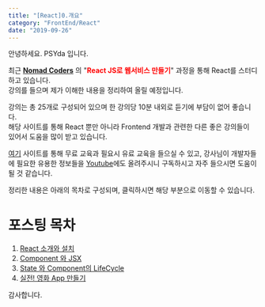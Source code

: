 ```yaml
---
title: "[React]0.개요" 
category: "FrontEnd/React"
date: "2019-09-26"
---
```



안녕하세요. PSYda 입니다.

최근 <strong><u>Nomad Coders</u></strong> 의 "<strong><span style = "color:red">React JS로 웹서비스 만들기</span></strong>" 과정을 통해 React를 스터디 하고 있습니다.   
강의를 들으며 제가 이해한 내용을 정리하여 올릴 예정입니다. 

강의는 총 25개로 구성되어 있으며 한 강의당 10분 내외로 듣기에 부담이 없어 좋습니다.  
해당 사이트를 통해 React 뿐만 아니라 Frontend 개발과 관련한 다른 좋은 강의들이 있어서 도움을 많이 받고 있습니다.

[여기](https://academy.nomadcoders.co/courses/) 사이트를 통해 무료 교육과 필요시 유료 교육을 들으실 수 있고, 강사님이 개발자들에 필요한 유용한 정보들을 [Youtube](https://www.youtube.com/channel/UCUpJs89fSBXNolQGOYKn0YQ)에도 올려주시니 구독하시고 자주 들으시면 도움이 될 것 같습니다.

정리한 내용은 아래의 목차로 구성되며, 클릭하시면 해당 부분으로 이동할 수 있습니다.

# 포스팅 목차
1. [React 소개와 설치](/frontend/react/react_1_introduction)
2. [Component 와 JSX](/frontend/react/react_2_component_jsx)
3. [State 와 Component의 LifeCycle](/frontend/react/react_3_state_lifecycle)
4. [실전! 영화 App 만들기](/frontend/react/react_4_create_movie_app)

감사합니다.